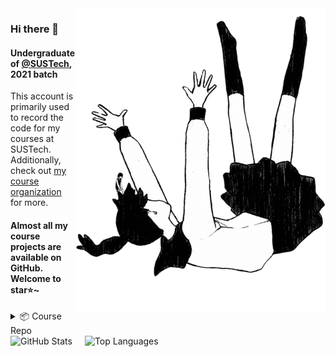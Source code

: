 <img align='right' src="img/UnhappyRefrainCover.png" width='400px'>

### Hi there 👋

#### Undergraduate of [@SUSTech](https://www.sustech.edu.cn/en/), 2021 batch

This account is primarily used to record the code for my courses at SUSTech.
Additionally, check out [my course organization](https://github.com/octcarp-course) for more.

#### Almost all my course projects are available on GitHub. Welcome to star⭐~

<details>
<summary>📦 Course Repo </summary>

Course Project Repositories:

- [【Java1A - 国际象棋】CS102/109A Java: Chess ](https://github.com/OctCarp/SUSTech_CS102A-JavaA_S22_Proj-Chess)
- [【数字逻辑 - 小车】CS207 DD: "A Real Car"](https://github.com/OctCarp/SUSTech_CS207-DD_2022f_Project-a-real-car)
- [【计组 - 单周期 CPU】CS202 Organization: Single Cycle CPU](https://github.com/OctCarp/SUSTech_CS202-Organization_2023s_Project-CPU)
- [【数据库 - 论坛】CS307 DB: Forum Database](https://github.com/OctCarp/SUSTech_CS307-DB_2023s_Projects)
- [【计网 - Ryu SDN】CS305 Network: Ryu Controller SDN](https://github.com/OctCarp/SUSTech_CS305-Network_2023s_Project-Ryu)
- [【OOAD - 宿舍选择】 CS309 OOAD: Dormitory Selection](https://github.com/OctCarp/SUSTech_CS309-OOAD_F23_Proj-Dorm-Select)
- [【嵌入式 - “智能手表”】CS301 Embedded Syst.: "Smart Watch"](https://github.com/Mark4551124015/SUSTech_CS301_Project)
- [【C++ - 递归推箱】CS205 C/C++: Recurse Box](https://github.com/SUSTech-CPP-Recurse-Box/Sokoban)
- [【Java2 - 爬虫与可视化】 CS209A Java2: Data Crawling & Visualization ](https://github.com/OctCarp/SUSTech_CS209A-Java2_F24_Proj)

Course Assignment Repositories:

- [【JavaA】CS102/109A 2022 Spring - Assignment](https://github.com/OctCarp/SUSTech_CS102A-JavaA_S22_Works)
- [【DSAA】CS203 2022 Fall - Lab](https://github.com/OctCarp/SUSTech_CS203-DSAA_F22_Works)
- [【Algorithm】CS208 2023 Spring - Lab](https://github.com/OctCarp/SUSTech_CS208-Algorithm_S23_Works)
- [【AI】CS303 2023 Fall - Lab](https://github.com/OctCarp/SUSTech_CS303-AI_F23_Works)
- [【C/C++】CS205 2023 Fall - Midterm & Lab](https://github.com/OctCarp/SUSTech_CS205-CPP_F23_Works)
- [【Deep Learning】CS324 2024 Spring - Assignment](https://github.com/OctCarp/SUSTech_CS324-Deep-Learning_S24_Works)
- [【OS】CS302 2024 Spring - Assignment](https://github.com/OctCarp/SUSTech_CS302-OS_S24_Works)
- [【MATLAB】ME112 2024 Spring - Assignment](https://github.com/OctCarp/SUSTech_ME112-MATLAB_S24_Works)
- [【Distributed】CS328 2024 Fall - Assignment](https://github.com/OctCarp/SUSTech_CS328-Distributed_F24_Works)
- [【Java2】CS209A 2024 Fall - Assignment & Lab](https://github.com/OctCarp/SUSTech_CS209A-Java2_F24_Works)
- [【Other】Miscellaneous](https://github.com/OctCarp/SUSTech_CS-Course_MISC)

I'd like to have a work-life balance (though I don't really have it). So, I've usually only focused on meeting the requirements that contribute to the grade.

I hope to engage in some interesting additional exploration or extension in my leisure time.

</details>


<div align="left">
  <picture style="margin-right: 0.5rem;">
    <source
      srcset="https://github-readme-stats.vercel.app/api?username=OctCarp&show_icons=true&count_private=true&hide_rank=true&hide_border=true&disable_animations=true&theme=apprentice"
      media="(prefers-color-scheme: dark)" />
    <img height="180em"
      src="https://github-readme-stats.vercel.app/api?username=OctCarp&show_icons=true&count_private=true&hide_rank=true&hide_border=false&disable_animations=true&theme=graywhite"
      alt="GitHub Stats" />
  </picture>
  <picture style="margin-left: 0.5rem;">
    <source
      srcset="https://github-readme-stats.vercel.app/api/top-langs/?username=OctCarp&layout=compact&hide=tex&langs_count=8&hide_progress=true&size_weight=0.5&count_weight=0.5&hide_border=true&disable_animations=true&theme=apprentice"
      media="(prefers-color-scheme: dark)" />
    <img height="180em"
      src="https://github-readme-stats.vercel.app/api/top-langs/?username=OctCarp&layout=compact&hide=tex&langs_count=8&hide_progress=true&size_weight=0.5&count_weight=0.5&hide_border=false&disable_animations=true&theme=graywhite"
      alt="Top Languages" />
  </picture>
</div>



